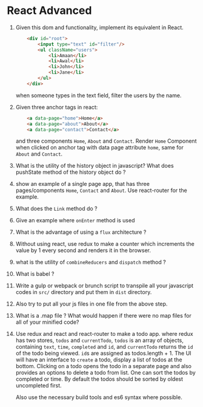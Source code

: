 # React Advanced

1. Given this dom and functionality, implement its equivalent in React.
    ```html
        <div id="root">
            <input type="text" id="filter"/>
            <ul className="users">
                <li>Amaan</li>
                <li>Awal</li>
                <li>John</li>
                <li>Jane</li>
            </ul>
        </div>
    ```
    when someone types in the text field, filter the users by the name.

2. Given three anchor tags in react:
    ```html
        <a data-page="home">Home</a>
        <a data-page="about">About</a>
        <a data-page="contact">Contact</a>
    ```

    and three components `Home`, `About` and `Contact`. Render `Home` Component when clicked on anchor tag with data page attribute `home`, same for `About` and `Contact`.

3. What is the utility of the history object in javascript? What does pushState method of the history object do ?


4. show an example of a single page app, that has three pages/components `Home`, `Contact` and `About`. Use react-router for the example.

5. What does the `Link` method do ?

6. Give an example where `onEnter` method is used

7. What is the advantage of using a `flux` architecture ?

8. Without using react, use redux to make a counter which increments the value by 1 every second and renders it in the browser.

9. what is the utility of `combineReducers` and `dispatch` method ?

10. What is babel ?

11. Write a gulp or webpack or brunch script to transpile all your javascript codes in `src/` directory and put them in `dist` directory.

12. Also try to put all your js files in one file from the above step.

13. What is a .map file ? What would happen if there were no map files for all of your minified code?

14. Use redux and react and react-router to make a todo app.
    where redux has two stores, `todos` and `currentTodo`, `todos` is an array of objects, containing `text`, `time`, `completed` and `id`,
    and `currentTodo` returns the `id` of the todo being viewed. `id`s are assigned as todos.length + 1.
    The UI will have an interface to `create` a todo, display a list of todos at the bottom. 
    Clicking on a todo opens the todo in a separate page and also provides an options to delete a todo from list.
    One can sort the todos by completed or time. By default the todos should be sorted by oldest uncompleted first.

    Also use the necessary build tools and es6 syntax where possible.